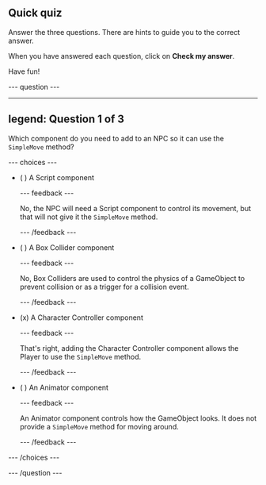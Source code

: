 ## Quick quiz

Answer the three questions. There are hints to guide you to the correct answer.

When you have answered each question, click on **Check my answer**.

Have fun!

--- question ---

---
legend: Question 1 of 3
---

Which component do you need to add to an NPC so it can use the `SimpleMove` method?

--- choices ---

- ( ) A Script component

  --- feedback ---

  No, the NPC will need a Script component to control its movement, but that will not give it the `SimpleMove` method.  

  --- /feedback ---

- ( ) A Box Collider component

  --- feedback ---

  No, Box Colliders are used to control the physics of a GameObject to prevent collision or as a trigger for a collision event.  

  --- /feedback ---

- (x) A Character Controller component

  --- feedback ---

  That's right, adding the Character Controller component allows the Player to use the `SimpleMove` method.  

  --- /feedback ---

- ( ) An Animator component

  --- feedback ---

  An Animator component controls how the GameObject looks. It does not provide a `SimpleMove` method for moving around. 

  --- /feedback ---

--- /choices ---

--- /question ---
